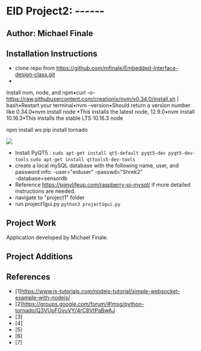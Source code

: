 # EID Project2: ------ 

## Author: Michael Finale
## Installation Instructions
- clone repo from https://github.com/mfinale/Embedded-Interface-design-class.git
-
 
Install nvm, node, and npm•curl -o-https://raw.githubusercontent.com/creationix/nvm/v0.34.0/install.sh | bash•Restart your terminal•nvm –version•Should return a version number like 0.34.0•nvm install node •This installs the latest node, 12.9.0•nvm install 10.16.3•This installs the stable LTS 10.16.3 node

npm install ws
pip install tornado

![](https://cdn.pimylifeup.com/wp-content/uploads/2019/05/Raspberry-Pi-Humidity-Sensor-DHT22-Wiring-Schematic.png)

- Install PyQT5 : 
`sudo apt-get install qt5-default pyqt5-dev pyqt5-dev-tools`
`sudo apt-get install qttools5-dev-tools`
- create a local mySQL database with the following name, user, and password info:
-user="eiduser"
-passwd="Shrek2"  
-database=sensordb
- Reference https://pimylifeup.com/raspberry-pi-mysql/ if more detailed instructions are needed.
- navigate to "project1" folder
- run project1gui.py `python3 project1gui.py`

## Project Work
Application developed by Michael Finale.  

## Project Additions

## References
- [1]https://www.js-tutorials.com/nodejs-tutorial/simple-websocket-example-with-nodejs/
- [2]https://groups.google.com/forum/#!msg/python-tornado/Q3VUpFGvuVY/4rC8VtPaBwAJ
- [3]
- [4]
- [5]
- [6]
- [7]
